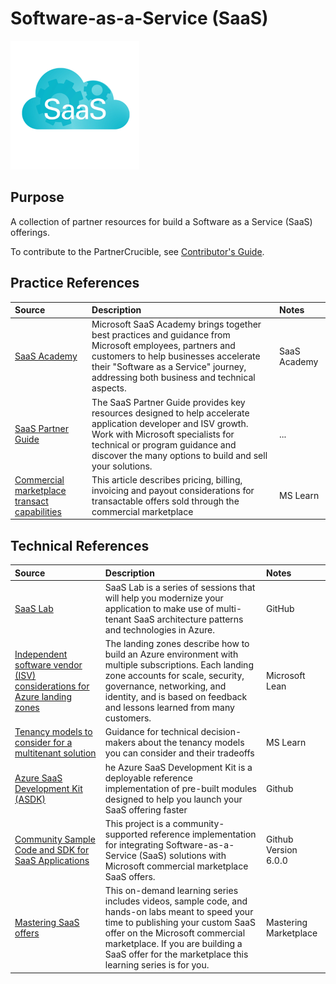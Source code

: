 # Software-as-a-Service (SaaS)

![SaaS](./Library/SaaS.png)


## Purpose

A collection of partner resources for build a Software as a Service (SaaS) offerings.

To contribute to the PartnerCrucible, see [Contributor's Guide](ContributorsGuide).


## Practice References

Source | Description | Notes
:----- | :-----  | :-----
[SaaS Academy](https://www.microsoft.com/en-us/saas-academy/main) | Microsoft SaaS Academy brings together best practices and guidance from Microsoft employees, partners and customers to help businesses accelerate their "Software as a Service" journey, addressing both business and technical aspects. | SaaS Academy
[SaaS Partner Guide](https://www.microsoft.com/en-ca/sites/saas-partner-guide/?wt.mc_id=AID3039077_EML_7970401)| The SaaS Partner Guide provides key resources designed to help accelerate application developer and ISV growth. Work with Microsoft specialists for technical or program guidance and discover the many options to build and sell your solutions. |...
[Commercial marketplace transact capabilities](https://learn.microsoft.com/en-us/azure/marketplace/marketplace-commercial-transaction-capabilities-and-considerations) | This article describes pricing, billing, invoicing and payout considerations for transactable offers sold through the commercial marketplace | MS Learn

## Technical References

Source | Description | Notes
:----- | :-----  | :-----
[SaaS Lab](https://github.com/microsoft/saaslab#session-1---the-isv-modernization-journey) | SaaS Lab is a series of sessions that will help you modernize your application to make use of multi-tenant SaaS architecture patterns and technologies in Azure. | GitHub
[Independent software vendor (ISV) considerations for Azure landing zones](https://learn.microsoft.com/en-ca/azure/cloud-adoption-framework/ready/landing-zone/isv-landing-zone?tabs=mg-env-no%2Cminimal) |The landing zones describe how to build an Azure environment with multiple subscriptions. Each landing zone accounts for scale, security, governance, networking, and identity, and is based on feedback and lessons learned from many customers. | Microsoft Lean
[Tenancy models to consider for a multitenant solution](https://learn.microsoft.com/en-us/azure/architecture/guide/multitenant/considerations/tenancy-models) | Guidance for technical decision-makers about the tenancy models you can consider and their tradeoffs | MS Learn
[Azure SaaS Development Kit (ASDK)](https://github.com/Azure/azure-saas) | he Azure SaaS Development Kit is a deployable reference implementation of pre-built modules designed to help you launch your SaaS offering faster | Github
[Community Sample Code and SDK for SaaS Applications](https://github.com/Azure/Commercial-Marketplace-SaaS-Accelerator)| This project is a community-supported reference implementation for integrating Software-as-a-Service (SaaS) solutions with Microsoft commercial marketplace SaaS offers. | Github Version 6.0.0
[Mastering SaaS offers](https://microsoft.github.io/Mastering-the-Marketplace/saas/) | This on-demand learning series includes videos, sample code, and hands-on labs meant to speed your time to publishing your custom SaaS offer on the Microsoft commercial marketplace. If you are building a SaaS offer for the marketplace this learning series is for you. | Mastering Marketplace



